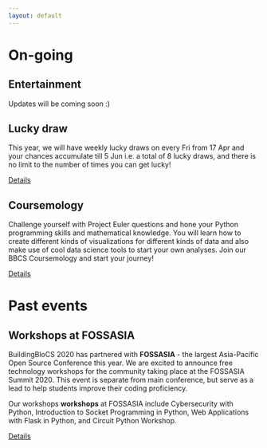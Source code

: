 ```yaml
---
layout: default
---
```

# On-going
## Entertainment

Updates will be coming soon :)


## Lucky draw

This year, we will have weekly lucky draws on every Fri from 17 Apr and your chances accumulate till 5 Jun i.e. a total of 8 lucky draws, and there is no limit to the number of times you can get lucky!

<a class="btn" href="{{ site.baseurl }}/pre-event/luckydraw">Details</a>

## Coursemology
Challenge yourself with Project Euler questions and hone your Python programming skills and mathematical knowledge. You will learn how to create different kinds of visualizations for different kinds of data and also make use of cool data science tools to start your own analyses. Join our BBCS Coursemology and start your journey!

<a class="btn" href="{{ site.baseurl }}/pre-event/Coursemology">Details</a>


# Past events

## Workshops at FOSSASIA

BuildingBloCS 2020 has partnered with **FOSSASIA** - the largest Asia-Pacific Open Source Conference this year. We are excited to announce free technology workshops for the community taking place at the FOSSASIA Summit 2020. This event is separate from main conference, but serve as a lead to help students improve their coding proficiency.

Our workshops **workshops** at FOSSASIA include Cybersecurity with Python, Introduction to Socket Programming in Python, Web Applications with Flask in Python, and Circuit Python Workshop.

<a class="btn" href="{{ site.baseurl }}/pre-event/workshop#Fossasia">Details</a>



